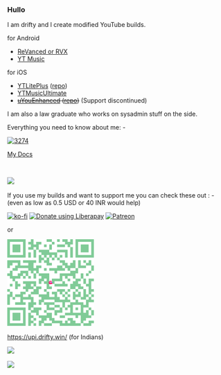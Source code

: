### Hullo

I am drifty and I create modified YouTube builds. 

for Android 
- [ReVanced or RVX](https://github.com/driftywinds/yt-builds/releases)
- [YT Music](https://github.com/driftywinds/YTm-builds/)
  
for iOS
- [YTLitePlus](https://ios.drifty.win/view/app/?source=https://driftywinds.github.io/AltStore/apps.json&id=com.google.ios.youtubeytlp) ([repo](https://github.com/driftywinds/YTLitePlus/))
- [YTMusicUltimate](https://ios.drifty.win/view/app/?source=https://driftywinds.github.io/AltStore/apps.json&id=com.google.ios.youtubemusic)
- ~~[uYouEnhanced](https://ios.drifty.win/view/app/?source=https://driftywinds.github.io/AltStore/apps.json&id=com.google.ios.youtube) ([repo](https://github.com/driftywinds/uYouEnhanced))~~ (Support discontinued)

I am also a law graduate who works on sysadmin stuff on the side.

Everything you need to know about me: - 

<a href="https://www.003274.xyz/" target="_blank"><img alt= "3274" src="https://i.ibb.co/3TfCh7r/small.png"></a>

[My Docs](https://docs.drifty.win)

</br>

![](https://komarev.com/ghpvc/?username=driftywinds&label=Page+Views&color=brightgreen&style=for-the-badge)

If you use my builds and want to support me you can check these out : - (even as low as 0.5 USD or 40 INR would help)

[![ko-fi](https://ko-fi.com/img/githubbutton_sm.svg)](https://ko-fi.com/driftywinds) <noscript><a href="https://liberapay.com/driftywinds/donate" target="_blank"><img alt="Donate using Liberapay" src="https://liberapay.com/assets/widgets/donate.svg"></a></noscript> <noscript><a href="https://www.patreon.com/bePatron?u=67102544" data-patreon-widget-type="become-patron-button" target="_blank"><img alt="Patreon" src="https://i.ibb.co/th46pRP/30-height.png"></a></noscript> 

or

<img alt="UPI" src="https://raw.githubusercontent.com/driftywinds/driftywinds/main/Images/dwUPI100x100(2).svg"></a></noscript> 

https://upi.drifty.win/ (for Indians)

<div align="left">
  <img src="https://stats.drifty.win/api?username=driftywinds&show_icons=true&count_private=true&theme=omni&include_all_commits=true" />
</div>

![](https://hit.yhype.me/github/profile?user_id=63164617)
